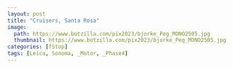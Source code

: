 ```yaml
---
layout: post
title: "Cruisers, Santa Rosa"
image:
  path: https://www.botzilla.com/pix2023/bjorke_Peg_MONO2505.jpg
  thumbnail: https://www.botzilla.com/pix2023/bjorke_Peg_MONO2505.jpg
categories: [fStop]
tags: [Leica, Sonoma, _Motor, _Phase4]
---
```



